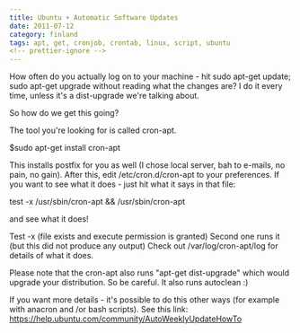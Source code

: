 ```yaml
---
title: Ubuntu + Automatic Software Updates
date: 2011-07-12
category: finland
tags: apt, get, cronjob, crontab, linux, script, ubuntu
<!-- prettier-ignore -->
---
```


How often do you actually log on to your machine - hit sudo apt-get update; sudo
apt-get upgrade without reading what the changes are? I do it every time, unless
it's a dist-upgrade we're talking about.

So how do we get this going?

The tool you're looking for is called cron-apt.

$sudo apt-get install cron-apt

This installs postfix for you as well (I chose local server, bah to e-mails, no
pain, no gain). After this, edit /etc/cron.d/cron-apt to your preferences. If
you want to see what it does - just hit what it says in that file:

test -x /usr/sbin/cron-apt && /usr/sbin/cron-apt

and see what it does!

Test -x (file exists and execute permission is granted) Second one runs it (but
this did not produce any output) Check out /var/log/cron-apt/log for details of
what it does.

Please note that the cron-apt also runs "apt-get dist-upgrade" which would
upgrade your distribution. So be careful. It also runs autoclean :)

If you want more details - it's possible to do this other ways (for example with
anacron and /or bash scripts). See this link:
<https://help.ubuntu.com/community/AutoWeeklyUpdateHowTo>
